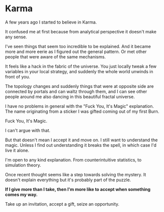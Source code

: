 # Karma

A few years ago I started to believe in Karma.

It confused me at first because from analytical perspective it doesn't make any sense.

I've seen things that seem too incredible to be explained.
And it became more and more eerie as I figured out the general pattern.
Or met other people that were aware of the same mechanisms.

It feels like a hack in the fabric of the universe.
You just locally tweak a few variables in your local strategy, and suddenly the whole world unwinds in front of you.

The topology changes and suddenly things that were at opposite side are connected by portals and can waltz through them, and I can see other people around me also dancing in this beautiful fractal universe.

I have no problems in general with the "Fuck You, It's Magic" explanation.
The name originating from a sticker I was gifted coming out of my first Burn.

Fuck You, It's Magic.

I can't argue with that.

But that doesn't mean I accept it and move on.
I still want to understand the magic.
Unless I find out understanding it breaks the spell, in which case I'd live it alone.

I'm open to any kind explanation.
From counterintuitive statistics, to simulation theory.

Once recent thought seems like a step towards solving the mystery.
It doesn't explain everything but it's probably part of the puzzle.

**If I give more than I take, then I'm more like to accept when something comes my way.**

Take up an invitation, accept a gift, seize an opportunity.
